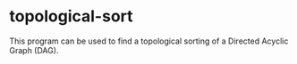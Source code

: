 # topological-sort
This program can be used to find a topological sorting of a Directed Acyclic Graph (DAG).
